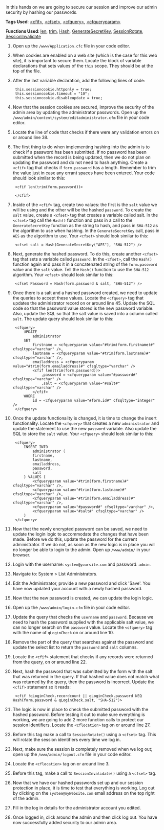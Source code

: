In this hands on we are going to secure our session and improve our admin security by hashing our passwords.

**Tags Used**: [\<cfif>](http://help.adobe.com/en_US/ColdFusion/10.0/CFMLRef/WSc3ff6d0ea77859461172e0811cbec22c24-7fe8.html), [\<cfset>](http://help.adobe.com/en_US/ColdFusion/10.0/CFMLRef/WSc3ff6d0ea77859461172e0811cbec22c24-7ffd.html), [\<cfquery>](http://help.adobe.com/en_US/ColdFusion/10.0/CFMLRef/WSc3ff6d0ea77859461172e0811cbec22c24-7fae.html), [\<cfqueryparam>](http://help.adobe.com/en_US/ColdFusion/10.0/CFMLRef/WSc3ff6d0ea77859461172e0811cbec22c24-7f6f.html)

**Functions Used**: [len](http://help.adobe.com/en_US/ColdFusion/10.0/CFMLRef/WSc3ff6d0ea77859461172e0811cbec22c24-7f38.html), [trim](http://help.adobe.com/en_US/ColdFusion/10.0/CFMLRef/WSc3ff6d0ea77859461172e0811cbec22c24-7b61.html), [Hash](http://help.adobe.com/en_US/ColdFusion/10.0/CFMLRef/WSc3ff6d0ea77859461172e0811cbec22c24-7c52.html), [GenerateSecretKey](http://help.adobe.com/en_US/ColdFusion/10.0/CFMLRef/WSc3ff6d0ea77859461172e0811cbec22c24-6e72.html), [SessionRotate](http://help.adobe.com/en_US/ColdFusion/10.0/CFMLRef/WS932f2e4c7c04df8f-23f56e61353e3d07d1-7fff.html), [SessionInvalidate](http://help.adobe.com/en_US/ColdFusion/10.0/CFMLRef/WS932f2e4c7c04df8f-23f56e61353e3d07d1-8000.html)

1. Open up the `/www/Application.cfc` file in your code editor.
1. When cookies are enabled on a web site (which is the case for this web site), it is important to secure them. Locate the block of variable declarations that sets values of the `this` scope. They should be at the top of the file.
1. After the last variable declaration, add the following lines of code:

        this.sessioncookie.httponly = true;
        this.sessioncookie.timeout = "10";
        this.sessioncookie.disableupdate = true;

1. Now that the session cookies are secured, improve the security of the admin area by updating the administrator passwords. Open up the `/www/admin/content/system/editadministrator.cfm` file in your code editor.
1. Locate the line of code that checks if there were any validation errors on or around line 38.
1. The first thing to do when implementing hashing into the admin is to check if a password has been submitted. If no password has been submitted when the record is being updated, then we do not plan on updating the password and do not need to hash anything. Create a `<cfif>` tag that checks if `form.password` has a length. Remember to trim the value just in case any errant spaces have been entered. Your code should look similar to this:

        <cfif len(trim(form.password))>

        </cfif>

1. Inside of the `<cfif>` tag, create two values: the first is the `salt` value we will be using and the other will be the hashed `password`. To create the `salt` value, create a `<cfset>` tag that creates a variable called salt. In the `<cfset>` tag call the `Hash()` function and pass in a call to the `GenerateSecretKey` function as the string to hash, and pass in `SHA-512` as the algorithm to use when hashing. In the `GenerateSecretKey` call, pass in `AES` as the algorithm to use. Your `<cfset>` should look similar to this:

        <cfset salt = Hash(GenerateSecretKey("AES"), "SHA-512") />

1. Next, generate the hashed password. To do this, create another `<cfset>` tag that sets a variable called `password`. In the `<cfset>`, call the `Hash()` function again and pass it in a concatenated string of the `form.password` value and the `salt` value. Tell the `Hash()` function to use the `SHA-512` algorithm. Your `<cfset>` should look similar to this:

        <cfset Password = Hash(form.password & salt, "SHA-512") />

1. Once there is a salt and a hashed password created, we need to update the queries to accept these values. Locate the `<cfquery>` tag that updates the administrator record on or around line 45. Update the SQL code so that the password value stored is the new password variable. Also, update the SQL so that the salt value is saved into a column called `salt`. The update query should look similar to this:

        <cfquery>
            UPDATE
                administrator
            SET
                firstname = <cfqueryparam value="#trim(form.firstname)#" cfsqltype="varchar" />,
                lastname = <cfqueryparam value="#trim(form.lastname)#" cfsqltype="varchar" />,
                emailaddress = <cfqueryparam value="#trim(form.emailaddress)#" cfsqltype="varchar" />
                <cfif len(trim(form.password))>
                    ,password = <cfqueryparam value="#password#" cfsqltype="varchar" />
                    ,salt = <cfqueryparam value="#salt#" cfsqltype="varchar" />
                </cfif>
            WHERE
                id = <cfqueryparam value="#form.id#" cfsqltype="integer" />
        </cfquery>

1. Once the update functionality is changed, it is time to change the insert functionality. Locate the `<cfquery>` that creates a new `administrator` and update the statement to use the new `password` variable. Also update the SQL to store the `salt` value. Your `<cfquery>` should look similar to this:

        <cfquery>
            INSERT INTO
                administrator (
                firstname,
                lastname,
                emailaddress,
                password,
                salt
            ) VALUES (
                <cfqueryparam value="#trim(form.firstname)#" cfsqltype="varchar" />,
                <cfqueryparam value="#trim(form.lastname)#" cfsqltype="varchar" />,
                <cfqueryparam value="#trim(form.emailaddress)#" cfsqltype="varchar" />,
                <cfqueryparam value="#password#" cfsqltype="varchar" />,
                <cfqueryparam value="#salt#" cfsqltype="varchar" />
            )
        </cfquery>

1. Now that the newly encrypted password can be saved, we need to update the login logic to accommodate the changes that have been made. Before we do this, update the password for the current administrator. If we do not, as soon as the new logic is in place you will no longer be able to login to the admin. Open up `/www/admin/` in your browser.
1. Login with the username: `system@yoursite.com` and password: `admin`.
1. Navigate to: System > List Administrators.
1. Edit the Administrator, provide a new password and click 'Save'. You have now updated your account with a newly hashed password.
1. Now that the new password is created, we can update the login logic.
1. Open up the `/www/admin/login.cfm` file in your code editor.
1. Update the query that checks the `username` and `password`. Because we need to hash the password supplied with the applicable salt value, we can no longer search on the `password` value. Locate the `<cfquery>` tag with the name of `qLoginCheck` on or around line 10.
1. Remove the part of the query that searches against the password and update the select list to return the `password` and `salt` columns.
1. Locate the `<cfif>` statement that checks if any records were returned from the query, on or around line 22.
1. Next, hash the password that was submitted by the form with the salt that was returned in the query. If that hashed value does not match what was returned by the query, then the password is incorrect. Update the `<cfif>` statement so it reads:

        <cfif !qLoginCheck.recordcount || qLoginCheck.password NEQ Hash(form.password & qLoginCheck.salt, "SHA-512")>

1. The logic is now in place to check the submitted password with the hashed password. Before testing it out to make sure everything is working, we are going to add 2 more function calls to protect our session identifiers. Locate the `<cflocation>` tag on or around line 27.
1. Before this tag make a call to `SessionRotate()` using a `<cfset>` tag. This will rotate the session identifiers every time we log in.
1. Next, make sure the session is completely removed when we log out; open up the `/www/admin/logout.cfm` file in your code editor.
1. Locate the `<cflocation>` tag on or around line 3.
1. Before this tag, make a call to `SessionInvalidate()` using a `<cfset>` tag.
1. Now that we have our hashed passwords set up and our session protection in place, it is time to test that everything is working. Log out by clicking on the `system@myWebsite.com` email address on the top right of the admin.
1. Fill in the log in details for the administrator account you edited.
1. Once logged in, click around the admin and then click log out. You have now successfully added security to our admin area.
